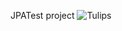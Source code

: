 JPATest project
![Tulips](https://github.com/user-attachments/assets/202ac064-bcb2-449a-b1a0-20bc6b720ef1)
